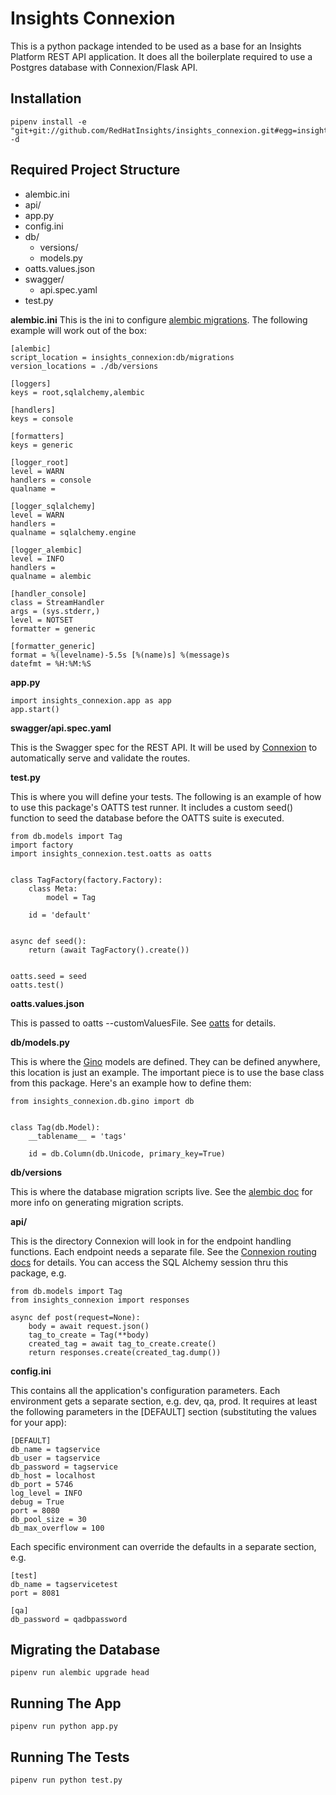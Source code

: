Insights Connexion
===========================================

This is a python package intended to be used as a base for an Insights Platform REST API application. It does all the boilerplate required to use a Postgres database with Connexion/Flask API. 

Installation
--------------------
```
pipenv install -e "git+git://github.com/RedHatInsights/insights_connexion.git#egg=insights_connexion" -d
```

Required Project Structure
--------------------
- alembic.ini
- api/
- app.py
- config.ini
- db/
  - versions/
  - models.py
- oatts.values.json
- swagger/ 
  - api.spec.yaml
- test.py

**alembic.ini**
This is the ini to configure [alembic migrations](https://alembic.zzzcomputing.com/en/latest/tutorial.html#the-migration-environment). The following example will work out of the box:

```
[alembic]
script_location = insights_connexion:db/migrations
version_locations = ./db/versions

[loggers]
keys = root,sqlalchemy,alembic

[handlers]
keys = console

[formatters]
keys = generic

[logger_root]
level = WARN
handlers = console
qualname =

[logger_sqlalchemy]
level = WARN
handlers =
qualname = sqlalchemy.engine

[logger_alembic]
level = INFO
handlers =
qualname = alembic

[handler_console]
class = StreamHandler
args = (sys.stderr,)
level = NOTSET
formatter = generic

[formatter_generic]
format = %(levelname)-5.5s [%(name)s] %(message)s
datefmt = %H:%M:%S
```

**app.py**
```
import insights_connexion.app as app
app.start()
```

**swagger/api.spec.yaml**

This is the Swagger spec for the REST API. It will be used by [Connexion](https://github.com/zalando/connexion/) to automatically serve and validate the routes.

**test.py**

This is where you will define your tests. The following is an example of how to use this package's OATTS test runner. It includes a custom seed() function to seed the database before the OATTS suite is executed.

```
from db.models import Tag
import factory
import insights_connexion.test.oatts as oatts


class TagFactory(factory.Factory):
    class Meta:
        model = Tag

    id = 'default'


async def seed():
    return (await TagFactory().create())


oatts.seed = seed
oatts.test()
```


**oatts.values.json**

This is passed to oatts --customValuesFile. See [oatts](https://github.com/google/oatts) for details.

**db/models.py**

This is where the [Gino](https://python-gino.readthedocs.io/en/latest/) models are defined. They can be defined anywhere, this location is just an example. The important piece is to use the base class from this package. Here's an example how to define them:

```
from insights_connexion.db.gino import db


class Tag(db.Model):
    __tablename__ = 'tags'

    id = db.Column(db.Unicode, primary_key=True)
```

**db/versions**

This is where the database migration scripts live. See the [alembic doc](https://alembic.zzzcomputing.com/en/latest/tutorial.html#create-a-migration-script) for more info on generating migration scripts.

**api/**

This is the directory Connexion will look in for the endpoint handling functions. Each endpoint needs a separate file. See the [Connexion routing docs](https://connexion.readthedocs.io/en/latest/routing.html) for details. You can access the SQL Alchemy session thru this package, e.g.

```
from db.models import Tag
from insights_connexion import responses

async def post(request=None):
    body = await request.json()
    tag_to_create = Tag(**body)
    created_tag = await tag_to_create.create()
    return responses.create(created_tag.dump())
```

**config.ini**

This contains all the application's configuration parameters. Each environment gets a separate section, e.g. dev, qa, prod. It requires at least the following parameters in the [DEFAULT] section (substituting the values for your app):
```
[DEFAULT]
db_name = tagservice
db_user = tagservice
db_password = tagservice
db_host = localhost
db_port = 5746
log_level = INFO
debug = True
port = 8080
db_pool_size = 30
db_max_overflow = 100
```

Each specific environment can override the defaults in a separate section, e.g.
```
[test]
db_name = tagservicetest
port = 8081

[qa]
db_password = qadbpassword
```

Migrating the Database
--------------------
`pipenv run alembic upgrade head`

Running The App
--------------------
`pipenv run python app.py`

Running The Tests
--------------------
`pipenv run python test.py`
